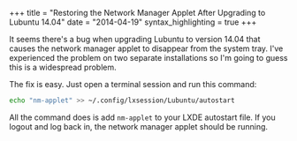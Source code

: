 +++
title = "Restoring the Network Manager Applet After Upgrading to Lubuntu 14.04"
date = "2014-04-19"
syntax_highlighting = true
+++

It seems there's a bug when upgrading Lubuntu to version 14.04 that causes the network manager applet to disappear from the system tray. I've experienced the problem on two separate installations so I'm going to guess this is a widespread problem.

The fix is easy. Just open a terminal session and run this command:

```bash
echo "nm-applet" >> ~/.config/lxsession/Lubuntu/autostart
```

All the command does is add `nm-applet` to your LXDE autostart file. If you logout and log back in, the network manager applet should be running.
